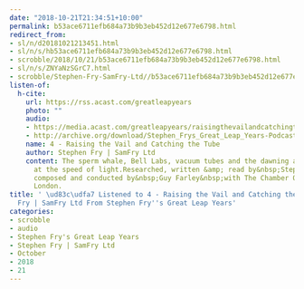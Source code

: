 ```yaml
---
date: "2018-10-21T21:34:51+10:00"
permalink: b53ace6711efb684a73b9b3eb452d12e677e6798.html
redirect_from:
- sl/n/d20181021213451.html
- sl/n/s/hb53ace6711efb684a73b9b3eb452d12e677e6798.html
- scrobble/2018/10/21/b53ace6711efb684a73b9b3eb452d12e677e6798.html
- sl/n/s/ZNYaNzSGrC7.html
- scrobble/Stephen-Fry-SamFry-Ltd//b53ace6711efb684a73b9b3eb452d12e677e6798.html
listen-of:
  h-cite:
    url: https://rss.acast.com/greatleapyears
    photo: ""
    audio:
    - https://media.acast.com/greatleapyears/raisingthevailandcatchingthetube/media.mp3
    - http://archive.org/download/Stephen_Frys_Great_Leap_Years-Podcast-by-Stephen_Fry/4_Raising_the_Vail_and_Catching_the_Tube.mp3
    name: 4 - Raising the Vail and Catching the Tube
    author: Stephen Fry | SamFry Ltd
    content: The sperm whale, Bell Labs, vacuum tubes and the dawning age of information
      at the speed of light.Researched, written &amp; read by&nbsp;Stephen Fry. Music
      composed and conducted by&nbsp;Guy Farley&nbsp;with The Chamber Orchestra of
      London.
title: ' \ud83c\udfa7 Listened to 4 - Raising the Vail and Catching the Tube by Stephen
  Fry | SamFry Ltd From Stephen Fry''s Great Leap Years'
categories:
- scrobble
- audio
- Stephen Fry's Great Leap Years
- Stephen Fry | SamFry Ltd
- October
- 2018
- 21
---
```

